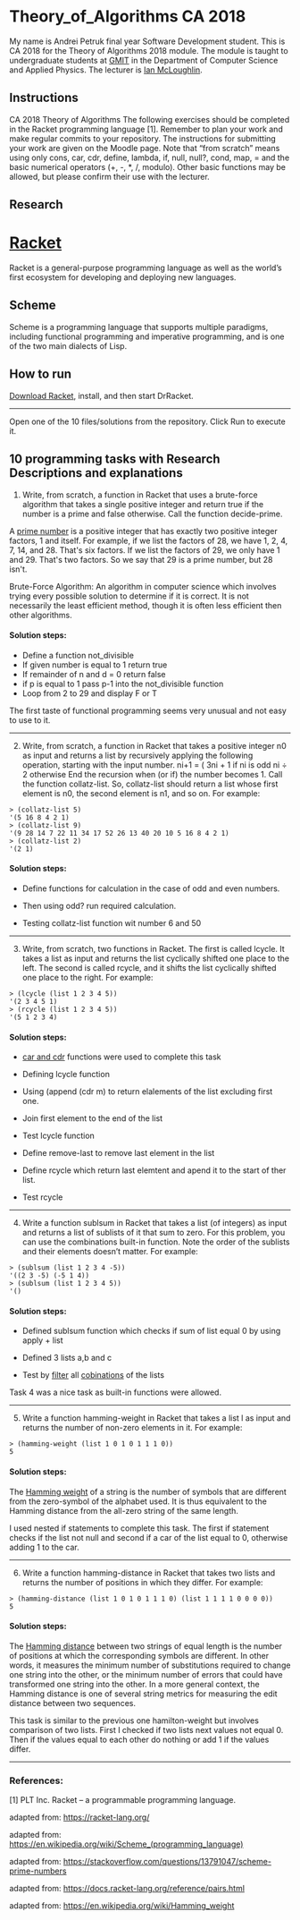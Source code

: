 # Theory_of_Algorithms CA 2018
My name is Andrei Petruk final year Software Development student.
This is CA 2018 for the Theory of Algorithms 2018 module.
The module is taught to undergraduate students at [GMIT](http://www.gmit.ie) in the Department of Computer Science and Applied Physics.
The lecturer is [Ian McLoughlin](https://ianmcloughlin.github.io).

## Instructions
CA 2018 Theory of Algorithms
The following exercises should be completed in the Racket programming language [1].
Remember to plan your work and make regular commits to your repository. The instructions
for submitting your work are given on the Moodle page. Note that “from scratch”
means using only cons, car, cdr, define, lambda, if, null, null?, cond, map, = and
the basic numerical operators (+, -, *, /, modulo). Other basic functions may be allowed,
but please confirm their use with the lecturer.

## Research
# [Racket](https://racket-lang.org/)
Racket is a general-purpose programming language as well as the world’s first ecosystem for developing and deploying new languages.
## Scheme

Scheme is a programming language that supports multiple paradigms, including functional programming and imperative programming, and is one of the two main dialects of Lisp.

## How to run

[Download Racket](http://download.racket-lang.org/), install, and then start DrRacket.

---
Open one of the 10 files/solutions from the repository. Click Run to execute it.
## 10 programming tasks with Research Descriptions and explanations
1. Write, from scratch, a function in Racket that uses a brute-force algorithm that takes
a single positive integer and return true if the number is a prime and false otherwise.
Call the function decide-prime.

A [prime number](http://mathforum.org/dr.math/faq/faq.prime.num.html) is a positive integer that has exactly two positive integer factors, 1 and itself. For example, if we list the factors of 28, we have 1, 2, 4, 7, 14, and 28. That's six factors. If we list the factors of 29, we only have 1 and 29. That's two factors. So we say that 29 is a prime number, but 28 isn't.

Brute-Force Algorithm: An algorithm in computer science which involves
trying every possible solution to determine if it is correct.
It is not necessarily the least efficient method, though it is often less
efficient then other algorithms.

#### Solution steps:
* Define a function not_divisible
* If given number is equal to 1 return true
* If remainder of n and d = 0 return false
* if p is equal to 1 pass p-1 into the not_divisible function
* Loop from 2 to 29 and display F or T 

The first taste of functional programming seems very unusual and not easy to use to it.

---

2. Write, from scratch, a function in Racket that takes a positive integer n0 as input
and returns a list by recursively applying the following operation, starting with the
input number.
ni+1 =
(
3ni + 1 if ni
is odd
ni ÷ 2 otherwise
End the recursion when (or if) the number becomes 1. Call the function collatz-list.
So, collatz-list should return a list whose first element is n0, the second element
is n1, and so on. For example:
```
> (collatz-list 5)
'(5 16 8 4 2 1)
> (collatz-list 9)
'(9 28 14 7 22 11 34 17 52 26 13 40 20 10 5 16 8 4 2 1)
> (collatz-list 2)
'(2 1)
```
#### Solution steps:
* Define functions for calculation in the case of odd and even numbers.

* Then using odd?  run required calculation.

* Testing collatz-list function wit number 6 and 50
---
3. Write, from scratch, two functions in Racket. The first is called lcycle. It takes a
list as input and returns the list cyclically shifted one place to the left. The second
is called rcycle, and it shifts the list cyclically shifted one place to the right.
For example:
```
> (lcycle (list 1 2 3 4 5))
'(2 3 4 5 1)
> (rcycle (list 1 2 3 4 5))
'(5 1 2 3 4)
```
#### Solution steps:
* [car and cdr](https://docs.racket-lang.org/reference/pairs.html) functions were used to complete this task

* Defining lcycle function
* Using (append (cdr m) to return elalements of the list excluding first one.
* Join first element to the end of the list
* Test lcycle function
* Define remove-last to remove last element in the list
* Define rcycle which return last elemtent and apend it to the start of  ther list.
* Test rcycle

---
4. Write a function sublsum in Racket that takes a list (of integers) as input and returns
a list of sublists of it that sum to zero. For this problem, you can use the
combinations built-in function. Note the order of the sublists and their elements
doesn’t matter. For example:
```
> (sublsum (list 1 2 3 4 -5))
'((2 3 -5) (-5 1 4))
> (sublsum (list 1 2 3 4 5))
'()
```
#### Solution steps:
* Defined sublsum function which checks if sum of list equal 0 by using apply + list

* Defined 3 lists a,b and c

* Test by [filter](https://docs.racket-lang.org/reference/pairs.html?q=filter#%28def._%28%28lib._racket%2Fprivate%2Flist..rkt%29._filter%29%29) all [cobinations](https://docs.racket-lang.org/reference/pairs.html?q=combinations#%28def._%28%28lib._racket%2Flist..rkt%29._combinations%29%29) of the lists

Task 4 was a nice task as built-in functions were allowed.

---
5. Write a function hamming-weight in Racket that takes a list l as input and returns
the number of non-zero elements in it. For example:
```
> (hamming-weight (list 1 0 1 0 1 1 1 0))
5
```
#### Solution steps:
The [Hamming weight](https://en.wikipedia.org/wiki/Hamming_weight) of a string is the number of symbols that are different from the zero-symbol of the alphabet used. It is thus equivalent to the Hamming distance from the all-zero string of the same length.

I used nested if statements to complete this task. The first if statement checks if the list not null and second if a car of the list equal to 0, otherwise adding 1 to the car.

---
6. Write a function hamming-distance in Racket that takes two lists and returns the
number of positions in which they differ. For example:
```
> (hamming-distance (list 1 0 1 0 1 1 1 0) (list 1 1 1 1 0 0 0 0))
5
```
#### Solution steps:
The [Hamming distance](https://en.wikipedia.org/wiki/Hamming_distance) between two strings of equal length is the number of positions at which the corresponding symbols are different. In other words, it measures the minimum number of substitutions required to change one string into the other, or the minimum number of errors that could have transformed one string into the other. In a more general context, the Hamming distance is one of several string metrics for measuring the edit distance between two sequences.

This task is similar to the previous one hamilton-weight but involves comparison of two lists. First I checked if two lists next values not equal 0. Then if the values equal to each other do nothing or add 1 if the values differ.

---

### References:

[1] PLT Inc. Racket – a programmable programming language.

adapted from: https://racket-lang.org/

adapted from: https://en.wikipedia.org/wiki/Scheme_(programming_language)

adapted from: https://stackoverflow.com/questions/13791047/scheme-prime-numbers

adapted from: https://docs.racket-lang.org/reference/pairs.html

adapted from: https://en.wikipedia.org/wiki/Hamming_weight

